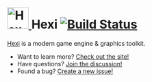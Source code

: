 <h1>
  <a href="https://hexops.com">
    <img alt="HexOps" src="https://raw.githubusercontent.com/hexops/hexops.com/master/media/png/square_logo.png" height="50px" />
  </a>
  Hexi
  <a href="https://circleci.com/gh/hexops/website">
    <img alt="Build Status" src="https://circleci.com/gh/fiz3d/fiz.svg?&style=shield" />
  </a>
</h1>

[Hexi](https://hexops.com/hexi) is a modern game engine & graphics toolkit.

  - Want to learn more? [Check out the site!](https://hexops.com/hexi)
  - Have questions? [Join the discussion!](https://hexops.com/slack)
  - Found a bug? [Create a new issue!](https://github.com/hexops/hexi/issues/new)
